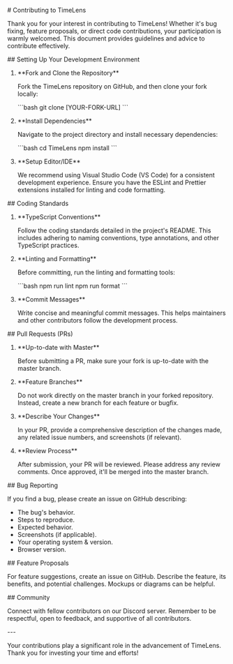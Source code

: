 \# Contributing to TimeLens

Thank you for your interest in contributing to TimeLens! Whether it's bug fixing, feature proposals, or direct code contributions, your participation is warmly welcomed. This document provides guidelines and advice to contribute effectively.

\## Setting Up Your Development Environment

1. \*\*Fork and Clone the Repository\*\*

   Fork the TimeLens repository on GitHub, and then clone your fork locally:

   \```bash
   git clone [YOUR-FORK-URL]
   \```

2. \*\*Install Dependencies\*\*

   Navigate to the project directory and install necessary dependencies:

   \```bash
   cd TimeLens
   npm install
   \```

3. \*\*Setup Editor/IDE\*\*

   We recommend using Visual Studio Code (VS Code) for a consistent development experience. Ensure you have the ESLint and Prettier extensions installed for linting and code formatting.

\## Coding Standards

1. \*\*TypeScript Conventions\*\*

   Follow the coding standards detailed in the project's README. This includes adhering to naming conventions, type annotations, and other TypeScript practices.

2. \*\*Linting and Formatting\*\*

   Before committing, run the linting and formatting tools:

   \```bash
   npm run lint
   npm run format
   \```

3. \*\*Commit Messages\*\*

   Write concise and meaningful commit messages. This helps maintainers and other contributors follow the development process.

\## Pull Requests (PRs)

1. \*\*Up-to-date with Master\*\*

   Before submitting a PR, make sure your fork is up-to-date with the master branch.

2. \*\*Feature Branches\*\*

   Do not work directly on the master branch in your forked repository. Instead, create a new branch for each feature or bugfix.

3. \*\*Describe Your Changes\*\*

   In your PR, provide a comprehensive description of the changes made, any related issue numbers, and screenshots (if relevant).

4. \*\*Review Process\*\*

   After submission, your PR will be reviewed. Please address any review comments. Once approved, it'll be merged into the master branch.

\## Bug Reporting

If you find a bug, please create an issue on GitHub describing:

- The bug's behavior.
- Steps to reproduce.
- Expected behavior.
- Screenshots (if applicable).
- Your operating system & version.
- Browser version.

\## Feature Proposals

For feature suggestions, create an issue on GitHub. Describe the feature, its benefits, and potential challenges. Mockups or diagrams can be helpful.

\## Community

Connect with fellow contributors on our Discord server. Remember to be respectful, open to feedback, and supportive of all contributors.

\---

Your contributions play a significant role in the advancement of TimeLens. Thank you for investing your time and efforts!
